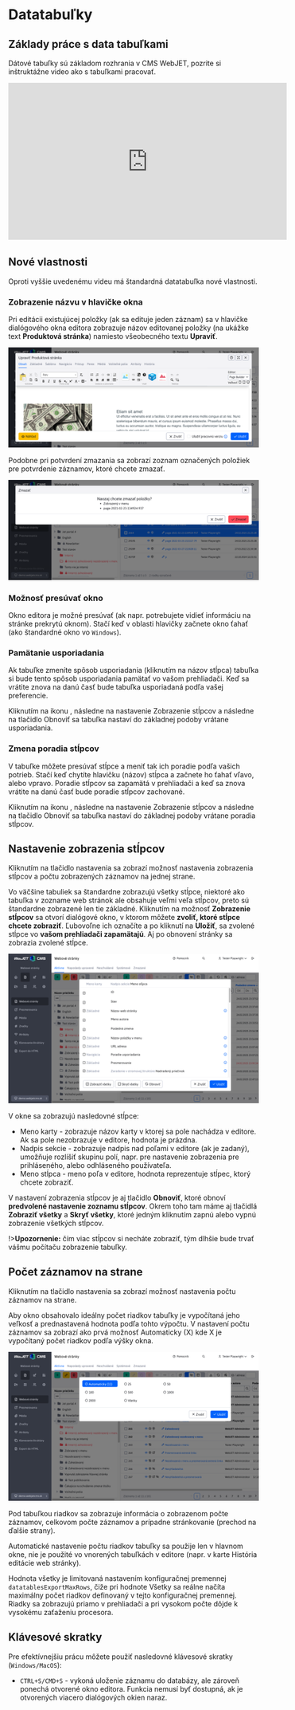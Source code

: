 # Datatabuľky

## Základy práce s data tabuľkami

Dátové tabuľky sú základom rozhrania v CMS WebJET, pozrite si inštruktážne video ako s tabuľkami pracovať.

<div class="video-container">
    <iframe width="560" height="315" src="https://www.youtube.com/embed/-NN6pMz_bKw" title="YouTube video player" frameborder="0" allow="accelerometer; autoplay; clipboard-write; encrypted-media; gyroscope; picture-in-picture" allowfullscreen></iframe>
</div>

## Nové vlastnosti

Oproti vyššie uvedenému videu má štandardná datatabuľka nové vlastnosti.

### Zobrazenie názvu v hlavičke okna

Pri editácii existujúcej položky (ak sa edituje jeden záznam) sa v hlavičke dialógového okna editora zobrazuje názov editovanej položky (na ukážke text **Produktová stránka**) namiesto všeobecného textu **Upraviť**.

![](dt-header-title.png)

Podobne pri potvrdení zmazania sa zobrazí zoznam označených položiek pre potvrdenie záznamov, ktoré chcete zmazať.

![](dt-delete-confirm.png)

### Možnosť presúvať okno

Okno editora je možné presúvať (ak napr. potrebujete vidieť informáciu na stránke prekrytú oknom). Stačí keď v oblasti hlavičky začnete okno ťahať (ako štandardné okno vo ```Windows```).

### Pamätanie usporiadania

Ak tabuľke zmeníte spôsob usporiadania (kliknutím na názov stĺpca) tabuľka si bude tento spôsob usporiadania pamätať vo vašom prehliadači. Keď sa vrátite znova na danú časť bude tabuľka usporiadaná podľa vašej preferencie.

Kliknutím na ikonu <i class="ti ti-adjustments-horizontal" role="presentation"></i>, následne na nastavenie Zobrazenie stĺpcov a následne na tlačidlo Obnoviť sa tabuľka nastaví do základnej podoby vrátane usporiadania.

### Zmena poradia stĺpcov

V tabuľke môžete presúvať stĺpce a meniť tak ich poradie podľa vašich potrieb. Stačí keď chytíte hlavičku (názov) stĺpca a začnete ho ťahať vľavo, alebo vpravo. Poradie stĺpcov sa zapamätá v prehliadači a keď sa znova vrátite na danú časť bude poradie stĺpcov zachované.

Kliknutím na ikonu <i class="ti ti-adjustments-horizontal" role="presentation"></i>, následne na nastavenie Zobrazenie stĺpcov a následne na tlačidlo Obnoviť sa tabuľka nastaví do základnej podoby vrátane poradia stĺpcov.

## Nastavenie zobrazenia stĺpcov

Kliknutím na tlačidlo <i class="ti ti-adjustments-horizontal" role="presentation"></i> nastavenia sa zobrazí možnosť nastavenia zobrazenia stĺpcov a počtu zobrazených záznamov na jednej strane.

Vo väčšine tabuliek sa štandardne zobrazujú všetky stĺpce, niektoré ako tabuľka v zozname web stránok ale obsahuje veľmi veľa stĺpcov, preto sú štandardne zobrazené len tie základné. Kliknutím na možnosť **Zobrazenie stĺpcov** sa otvorí dialógové okno, v ktorom môžete **zvoliť, ktoré stĺpce chcete zobraziť**. Ľubovoľne ich označíte a po kliknutí na **Uložiť**, sa zvolené stĺpce vo **vašom prehliadači zapamätajú**. Aj po obnovení stránky sa zobrazia zvolené stĺpce.

![](dt-colvis.png)

V okne sa zobrazujú nasledovné stĺpce:

- Meno karty - zobrazuje názov karty v ktorej sa pole nachádza v editore. Ak sa pole nezobrazuje v editore, hodnota je prázdna.
- Nadpis sekcie - zobrazuje nadpis nad poľami v editore (ak je zadaný), umožňuje rozlíšiť skupinu polí, napr. pre nastavenie zobrazenia pre prihláseného, alebo odhláseného používateľa.
- Meno stĺpca - meno poľa v editore, hodnota reprezentuje stĺpec, ktorý chcete zobraziť.

V nastavení zobrazenia stĺpcov je aj tlačidlo **Obnoviť**, ktoré obnoví **predvolené nastavenie zoznamu stĺpcov**. Okrem toho tam máme aj tlačidlá **Zobraziť všetky** a **Skryť všetky**, ktoré jedným kliknutím zapnú alebo vypnú zobrazenie všetkých stĺpcov.

!>**Upozornenie:** čím viac stĺpcov si necháte zobraziť, tým dlhšie bude trvať vášmu počítaču zobrazenie tabuľky.

## Počet záznamov na strane

Kliknutím na tlačidlo <i class="ti ti-adjustments-horizontal" role="presentation"></i> nastavenia sa zobrazí možnosť nastavenia počtu záznamov na strane.

Aby okno obsahovalo ideálny počet riadkov tabuľky je vypočítaná jeho veľkosť a prednastavená hodnota podľa tohto výpočtu. V nastavení počtu záznamov sa zobrazí ako prvá možnosť Automaticky (X) kde X je vypočítaný počet riadkov podľa výšky okna.

![](dt-pagelength.png)

Pod tabuľkou riadkov sa zobrazuje informácia o zobrazenom počte záznamov, celkovom počte záznamov a prípadne stránkovanie (prechod na ďalšie strany).

Automatické nastavenie počtu riadkov tabuľky sa použije len v hlavnom okne, nie je použité vo vnorených tabuľkách v editore (napr. v karte História editácie web stránky).

Hodnota všetky je limitovaná nastavením konfiguračnej premennej `datatablesExportMaxRows`, čiže pri hodnote Všetky sa reálne načíta maximálny počet riadkov definovaný v tejto konfiguračnej premennej. Riadky sa zobrazujú priamo v prehliadači a pri vysokom počte dôjde k vysokému zaťaženiu procesora.

## Klávesové skratky

Pre efektívnejšiu prácu môžete použiť nasledovné klávesové skratky (```Windows/MacOS```):

- ```CTRL+S/CMD+S``` - vykoná uloženie záznamu do databázy, ale zároveň ponechá otvorené okno editora. Funkcia nemusí byť dostupná, ak je otvorených viacero dialógových okien naraz.
